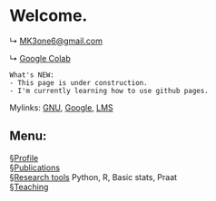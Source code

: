 # Welcome.


↳ MK3one6@gmail.com  

↳ [Google Colab]("https://colab.research.google.com/")
```
What's NEW:  
- This page is under construction. 
- I'm currently learning how to use github pages.
```

Mylinks: [GNU]("https://www.gnu.ac.kr"), [Google]("https://www.gogle.com"), [LMS]("https://rec.ac.kr/gnu")

## Menu:

§[Profile](/contents/menu.md)  
§[Publications]("https://www.google.com")  
§[Research tools]("https://www.google.com") Python, R, Basic stats, Praat  
§[Teaching]("https://www.google.com")  

